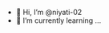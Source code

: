 - 👋 Hi, I’m @niyati-02
- 🌱 I’m currently learning ...

<!---
niyati-02/niyati-02 is a ✨ special ✨ repository because its `README.md` (this file) appears on your GitHub profile.
You can click the Preview link to take a look at your changes.
--->
